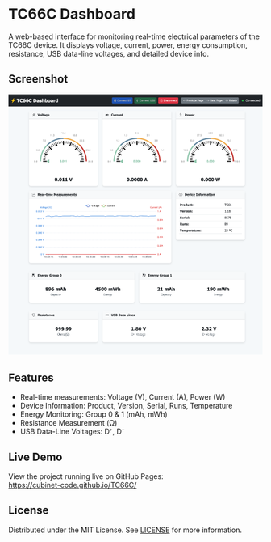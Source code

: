 # TC66C Dashboard

A web-based interface for monitoring real-time electrical parameters of the TC66C device. It displays voltage, current, power, energy consumption, resistance, USB data-line voltages, and detailed device info.

## Screenshot

![TC66C Dashboard Screenshot](cubinet-code.github.io_TC66C_.png)

## Features

- Real-time measurements: Voltage (V), Current (A), Power (W)  
- Device Information: Product, Version, Serial, Runs, Temperature  
- Energy Monitoring: Group 0 & 1 (mAh, mWh)  
- Resistance Measurement (Ω)  
- USB Data-Line Voltages: D⁺, D⁻  

## Live Demo

View the project running live on GitHub Pages:  
https://cubinet-code.github.io/TC66C/

## License

Distributed under the MIT License. See [LICENSE](./LICENSE) for more information.
